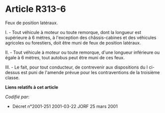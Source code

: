 # Article R313-6

Feux de position latéraux.

I. - Tout véhicule à moteur ou toute remorque, dont la longueur est supérieure à 6 mètres, à l'exception des châssis-cabines
et des véhicules agricoles ou forestiers, doit être muni de feux de position latéraux.

II. - Tout véhicule à moteur ou toute remorque, d'une longueur inférieure ou égale à 6 mètres, tout autobus peut être muni de
ces feux.

III. - Le fait, pour tout conducteur, de contrevenir aux dispositions du I ci-dessus est puni de l'amende prévue pour les
contraventions de la troisième classe.

**Liens relatifs à cet article**

_Codifié par_:

  - Décret n°2001-251 2001-03-22 JORF 25 mars 2001
